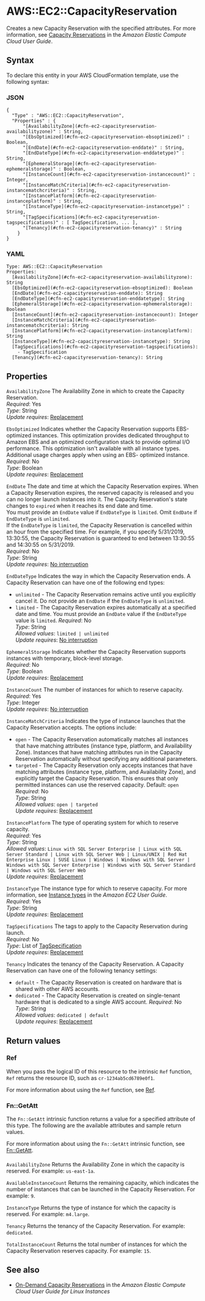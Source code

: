# AWS::EC2::CapacityReservation<a name="aws-resource-ec2-capacityreservation"></a>

Creates a new Capacity Reservation with the specified attributes\. For more information, see [Capacity Reservations](https://docs.aws.amazon.com/AWSEC2/latest/UserGuide/ec2-capacity-reservations.html) in the *Amazon Elastic Compute Cloud User Guide*\.

## Syntax<a name="aws-resource-ec2-capacityreservation-syntax"></a>

To declare this entity in your AWS CloudFormation template, use the following syntax:

### JSON<a name="aws-resource-ec2-capacityreservation-syntax.json"></a>

```
{
  "Type" : "AWS::EC2::CapacityReservation",
  "Properties" : {
      "[AvailabilityZone](#cfn-ec2-capacityreservation-availabilityzone)" : String,
      "[EbsOptimized](#cfn-ec2-capacityreservation-ebsoptimized)" : Boolean,
      "[EndDate](#cfn-ec2-capacityreservation-enddate)" : String,
      "[EndDateType](#cfn-ec2-capacityreservation-enddatetype)" : String,
      "[EphemeralStorage](#cfn-ec2-capacityreservation-ephemeralstorage)" : Boolean,
      "[InstanceCount](#cfn-ec2-capacityreservation-instancecount)" : Integer,
      "[InstanceMatchCriteria](#cfn-ec2-capacityreservation-instancematchcriteria)" : String,
      "[InstancePlatform](#cfn-ec2-capacityreservation-instanceplatform)" : String,
      "[InstanceType](#cfn-ec2-capacityreservation-instancetype)" : String,
      "[TagSpecifications](#cfn-ec2-capacityreservation-tagspecifications)" : [ TagSpecification, ... ],
      "[Tenancy](#cfn-ec2-capacityreservation-tenancy)" : String
    }
}
```

### YAML<a name="aws-resource-ec2-capacityreservation-syntax.yaml"></a>

```
Type: AWS::EC2::CapacityReservation
Properties: 
  [AvailabilityZone](#cfn-ec2-capacityreservation-availabilityzone): String
  [EbsOptimized](#cfn-ec2-capacityreservation-ebsoptimized): Boolean
  [EndDate](#cfn-ec2-capacityreservation-enddate): String
  [EndDateType](#cfn-ec2-capacityreservation-enddatetype): String
  [EphemeralStorage](#cfn-ec2-capacityreservation-ephemeralstorage): Boolean
  [InstanceCount](#cfn-ec2-capacityreservation-instancecount): Integer
  [InstanceMatchCriteria](#cfn-ec2-capacityreservation-instancematchcriteria): String
  [InstancePlatform](#cfn-ec2-capacityreservation-instanceplatform): String
  [InstanceType](#cfn-ec2-capacityreservation-instancetype): String
  [TagSpecifications](#cfn-ec2-capacityreservation-tagspecifications): 
    - TagSpecification
  [Tenancy](#cfn-ec2-capacityreservation-tenancy): String
```

## Properties<a name="aws-resource-ec2-capacityreservation-properties"></a>

`AvailabilityZone`  <a name="cfn-ec2-capacityreservation-availabilityzone"></a>
The Availability Zone in which to create the Capacity Reservation\.  
*Required*: Yes  
*Type*: String  
*Update requires*: [Replacement](https://docs.aws.amazon.com/AWSCloudFormation/latest/UserGuide/using-cfn-updating-stacks-update-behaviors.html#update-replacement)

`EbsOptimized`  <a name="cfn-ec2-capacityreservation-ebsoptimized"></a>
Indicates whether the Capacity Reservation supports EBS\-optimized instances\. This optimization provides dedicated throughput to Amazon EBS and an optimized configuration stack to provide optimal I/O performance\. This optimization isn't available with all instance types\. Additional usage charges apply when using an EBS\- optimized instance\.  
*Required*: No  
*Type*: Boolean  
*Update requires*: [Replacement](https://docs.aws.amazon.com/AWSCloudFormation/latest/UserGuide/using-cfn-updating-stacks-update-behaviors.html#update-replacement)

`EndDate`  <a name="cfn-ec2-capacityreservation-enddate"></a>
The date and time at which the Capacity Reservation expires\. When a Capacity Reservation expires, the reserved capacity is released and you can no longer launch instances into it\. The Capacity Reservation's state changes to `expired` when it reaches its end date and time\.  
You must provide an `EndDate` value if `EndDateType` is `limited`\. Omit `EndDate` if `EndDateType` is `unlimited`\.  
If the `EndDateType` is `limited`, the Capacity Reservation is cancelled within an hour from the specified time\. For example, if you specify 5/31/2019, 13:30:55, the Capacity Reservation is guaranteed to end between 13:30:55 and 14:30:55 on 5/31/2019\.  
*Required*: No  
*Type*: String  
*Update requires*: [No interruption](https://docs.aws.amazon.com/AWSCloudFormation/latest/UserGuide/using-cfn-updating-stacks-update-behaviors.html#update-no-interrupt)

`EndDateType`  <a name="cfn-ec2-capacityreservation-enddatetype"></a>
Indicates the way in which the Capacity Reservation ends\. A Capacity Reservation can have one of the following end types:  
+  `unlimited` \- The Capacity Reservation remains active until you explicitly cancel it\. Do not provide an `EndDate` if the `EndDateType` is `unlimited`\.
+  `limited` \- The Capacity Reservation expires automatically at a specified date and time\. You must provide an `EndDate` value if the `EndDateType` value is `limited`\.
*Required*: No  
*Type*: String  
*Allowed values*: `limited | unlimited`  
*Update requires*: [No interruption](https://docs.aws.amazon.com/AWSCloudFormation/latest/UserGuide/using-cfn-updating-stacks-update-behaviors.html#update-no-interrupt)

`EphemeralStorage`  <a name="cfn-ec2-capacityreservation-ephemeralstorage"></a>
Indicates whether the Capacity Reservation supports instances with temporary, block\-level storage\.  
*Required*: No  
*Type*: Boolean  
*Update requires*: [Replacement](https://docs.aws.amazon.com/AWSCloudFormation/latest/UserGuide/using-cfn-updating-stacks-update-behaviors.html#update-replacement)

`InstanceCount`  <a name="cfn-ec2-capacityreservation-instancecount"></a>
The number of instances for which to reserve capacity\.  
*Required*: Yes  
*Type*: Integer  
*Update requires*: [No interruption](https://docs.aws.amazon.com/AWSCloudFormation/latest/UserGuide/using-cfn-updating-stacks-update-behaviors.html#update-no-interrupt)

`InstanceMatchCriteria`  <a name="cfn-ec2-capacityreservation-instancematchcriteria"></a>
Indicates the type of instance launches that the Capacity Reservation accepts\. The options include:  
+  `open` \- The Capacity Reservation automatically matches all instances that have matching attributes \(instance type, platform, and Availability Zone\)\. Instances that have matching attributes run in the Capacity Reservation automatically without specifying any additional parameters\.
+  `targeted` \- The Capacity Reservation only accepts instances that have matching attributes \(instance type, platform, and Availability Zone\), and explicitly target the Capacity Reservation\. This ensures that only permitted instances can use the reserved capacity\. 
Default: `open`   
*Required*: No  
*Type*: String  
*Allowed values*: `open | targeted`  
*Update requires*: [Replacement](https://docs.aws.amazon.com/AWSCloudFormation/latest/UserGuide/using-cfn-updating-stacks-update-behaviors.html#update-replacement)

`InstancePlatform`  <a name="cfn-ec2-capacityreservation-instanceplatform"></a>
The type of operating system for which to reserve capacity\.  
*Required*: Yes  
*Type*: String  
*Allowed values*: `Linux with SQL Server Enterprise | Linux with SQL Server Standard | Linux with SQL Server Web | Linux/UNIX | Red Hat Enterprise Linux | SUSE Linux | Windows | Windows with SQL Server | Windows with SQL Server Enterprise | Windows with SQL Server Standard | Windows with SQL Server Web`  
*Update requires*: [Replacement](https://docs.aws.amazon.com/AWSCloudFormation/latest/UserGuide/using-cfn-updating-stacks-update-behaviors.html#update-replacement)

`InstanceType`  <a name="cfn-ec2-capacityreservation-instancetype"></a>
The instance type for which to reserve capacity\. For more information, see [Instance types](https://docs.aws.amazon.com/AWSEC2/latest/UserGuide/instance-types.html) in the *Amazon EC2 User Guide*\.  
*Required*: Yes  
*Type*: String  
*Update requires*: [Replacement](https://docs.aws.amazon.com/AWSCloudFormation/latest/UserGuide/using-cfn-updating-stacks-update-behaviors.html#update-replacement)

`TagSpecifications`  <a name="cfn-ec2-capacityreservation-tagspecifications"></a>
The tags to apply to the Capacity Reservation during launch\.  
*Required*: No  
*Type*: List of [TagSpecification](aws-properties-ec2-capacityreservation-tagspecification.md)  
*Update requires*: [Replacement](https://docs.aws.amazon.com/AWSCloudFormation/latest/UserGuide/using-cfn-updating-stacks-update-behaviors.html#update-replacement)

`Tenancy`  <a name="cfn-ec2-capacityreservation-tenancy"></a>
Indicates the tenancy of the Capacity Reservation\. A Capacity Reservation can have one of the following tenancy settings:  
+  `default` \- The Capacity Reservation is created on hardware that is shared with other AWS accounts\.
+  `dedicated` \- The Capacity Reservation is created on single\-tenant hardware that is dedicated to a single AWS account\.
*Required*: No  
*Type*: String  
*Allowed values*: `dedicated | default`  
*Update requires*: [Replacement](https://docs.aws.amazon.com/AWSCloudFormation/latest/UserGuide/using-cfn-updating-stacks-update-behaviors.html#update-replacement)

## Return values<a name="aws-resource-ec2-capacityreservation-return-values"></a>

### Ref<a name="aws-resource-ec2-capacityreservation-return-values-ref"></a>

When you pass the logical ID of this resource to the intrinsic `Ref` function, `Ref` returns the resource ID, such as `cr-1234ab5cd6789e0f1`\.

For more information about using the `Ref` function, see [Ref](https://docs.aws.amazon.com/AWSCloudFormation/latest/UserGuide/intrinsic-function-reference-ref.html)\.

### Fn::GetAtt<a name="aws-resource-ec2-capacityreservation-return-values-fn--getatt"></a>

The `Fn::GetAtt` intrinsic function returns a value for a specified attribute of this type\. The following are the available attributes and sample return values\.

For more information about using the `Fn::GetAtt` intrinsic function, see [Fn::GetAtt](https://docs.aws.amazon.com/AWSCloudFormation/latest/UserGuide/intrinsic-function-reference-getatt.html)\.

#### <a name="aws-resource-ec2-capacityreservation-return-values-fn--getatt-fn--getatt"></a>

`AvailabilityZone`  <a name="AvailabilityZone-fn::getatt"></a>
Returns the Availability Zone in which the capacity is reserved\. For example: `us-east-1a`\.

`AvailableInstanceCount`  <a name="AvailableInstanceCount-fn::getatt"></a>
Returns the remaining capacity, which indicates the number of instances that can be launched in the Capacity Reservation\. For example: `9`\.

`InstanceType`  <a name="InstanceType-fn::getatt"></a>
Returns the type of instance for which the capacity is reserved\. For example: `m4.large`\.

`Tenancy`  <a name="Tenancy-fn::getatt"></a>
Returns the tenancy of the Capacity Reservation\. For example: `dedicated`\.

`TotalInstanceCount`  <a name="TotalInstanceCount-fn::getatt"></a>
Returns the total number of instances for which the Capacity Reservation reserves capacity\. For example: `15`\.

## See also<a name="aws-resource-ec2-capacityreservation--seealso"></a>
+  [ On\-Demand Capacity Reservations](https://docs.aws.amazon.com/AWSEC2/latest/UserGuide/ec2-capacity-reservations.html) in the *Amazon Elastic Compute Cloud User Guide for Linux Instances* 

